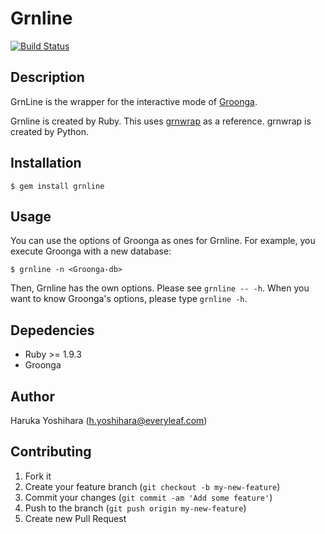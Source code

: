 # Grnline

[![Build Status](https://travis-ci.org/yoshihara/grnline.png?branch=master)](https://travis-ci.org/yoshihara/grnline)

## Description

GrnLine is the wrapper for the interactive mode of [Groonga](http://groonga.org/).

Grnline is created by Ruby.
This uses [grnwrap](https://github.com/michisu/grnwrap) as a
reference. grnwrap is created by Python.

## Installation

```
$ gem install grnline
```

## Usage

You can use the options of Groonga as ones for Grnline. For example,
you execute Groonga with a new database:

    $ grnline -n <Groonga-db>

Then, Grnline has the own options. Please see ```grnline -- -h```.
When you want to know Groonga's options, please type ```grnline -h```.

## Depedencies

  * Ruby >= 1.9.3
  * Groonga

## Author

Haruka Yoshihara (h.yoshihara@everyleaf.com)

## Contributing

1. Fork it
2. Create your feature branch (`git checkout -b my-new-feature`)
3. Commit your changes (`git commit -am 'Add some feature'`)
4. Push to the branch (`git push origin my-new-feature`)
5. Create new Pull Request
